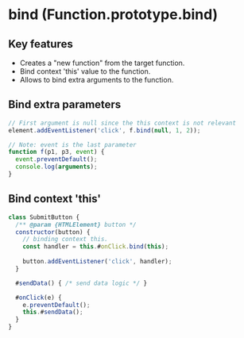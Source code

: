 # bind (Function.prototype.bind)

## Key features

- Creates a "new function" from the target function.
- Bind context 'this' value to the function.
- Allows to bind extra arguments to the function.

## Bind extra parameters

```javascript
// First argument is null since the this context is not relevant
element.addEventListener('click', f.bind(null, 1, 2));

// Note: event is the last parameter
function f(p1, p3, event) {
  event.preventDefault();
  console.log(arguments);
}
```

## Bind context 'this'

```javascript
class SubmitButton {
  /** @param {HTMLElement} button */
  constructor(button) {
    // binding context this.
    const handler = this.#onClick.bind(this);
  
    button.addEventListener('click', handler);
  }

  #sendData() { /* send data logic */ }

  #onClick(e) {
    e.preventDefault();
    this.#sendData();
  }
}
```
